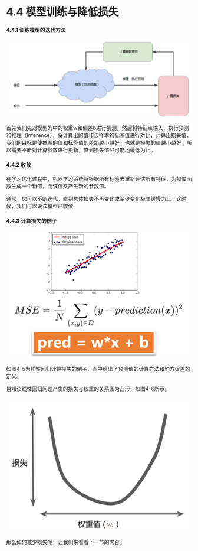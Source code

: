 # 4.4 模型训练与降低损失

#### **4.4.1 训练模型的迭代方法**

![&#x56FE;4-4 &#x8BAD;&#x7EC3;&#x6A21;&#x578B;&#x7684;&#x8FED;&#x4EE3;&#x8FC7;&#x7A0B;](../../.gitbook/assets/tu-pian-2.png)

首先我们先对模型的中的权重w和偏差b进行猜测，然后将特征点输入，执行预测和推理（Inference），将计算出的值和该样本的标签值进行对比，计算出损失值，我们的目标是使推理的值和标签值的差距越小越好，也就是损失的值越小越好，所以需要不断对计算参数进行更新，直到损失值尽可能地最低为止。

#### 4.4.2 收敛

在学习优化过程中，机器学习系统将根据所有标签去重新评估所有特征，为损失函数生成一个新值，而该值又产生新的参数值。

通常，您可以不断迭代，直到总体损失不再变化或至少变化极其缓慢为止。这时候，我们可以说该模型已收敛

#### 4.4.3 计算损失的例子

![&#x56FE;4-5 &#x8BA1;&#x7B97;&#x635F;&#x5931;&#x7684;&#x4F8B;&#x5B50;](../../.gitbook/assets/1%20%281%29.PNG)

如图4-5为线性回归计算损失的例子，图中给出了预测值的计算方法和均方误差的定义。

易知该线性回归问题产生的损失与权重的关系图为凸形，如图4-6所示。

![&#x56FE; 4-6 &#x635F;&#x5931;&#x548C;&#x6743;&#x91CD;&#x503C;&#x7684;&#x5173;&#x7CFB;](../../.gitbook/assets/tu-pian-3%20%282%29.png)

那么如何减少损失呢，让我们来看看下一节的内容。

